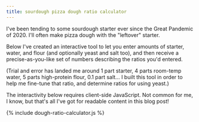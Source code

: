 ```yaml
---
title: sourdough pizza dough ratio calculator
---
```


I've been tending to some sourdough starter ever since the Great Pandemic of 2020. I'll often make pizza dough with the "leftover" starter.

Below I've created an interactive tool to let you enter amounts of starter, water, and flour (and optionally yeast and salt too), and then receive a precise-as-you-like set of numbers describing the ratios you'd entered.

(Trial and error has landed me around 1 part starter, 4 parts room-temp water, 5 parts high-protein flour, 0.1 part salt... I built this tool in order to help me fine-tune that ratio, and determine ratios for using yeast.)

<noscript>The interactivity below requires client-side JavaScript. Not common for me, I know, but that's all I've got for readable content in this blog post!</noscript>

{% include dough-ratio-calculator.js %}

<div id="dough-ratio-calculator"></div>
